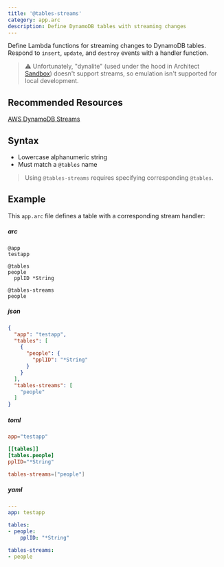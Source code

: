 ```yaml
---
title: '@tables-streams'
category: app.arc
description: Define DynamoDB tables with streaming changes
---
```


Define Lambda functions for streaming changes to DynamoDB tables. Respond to `insert`, `update`, and `destroy` events with a handler function.

> ⚠️  Unfortunately, "dynalite" (used under the hood in Architect [Sandbox](../cli/sandbox)) doesn't support streams, so emulation isn't supported for local development.

## Recommended Resources

[AWS DynamoDB Streams](https://docs.aws.amazon.com/amazondynamodb/latest/developerguide/Streams.Lambda.html)

## Syntax

- Lowercase alphanumeric string
- Must match a `@tables` name

> Using `@tables-streams` requires specifying corresponding `@tables`.

## Example

This `app.arc` file defines a table with a corresponding stream handler:

<arc-viewer default-tab=arc>
<div slot=contents>

<arc-tab label=arc>
<h5>arc</h5>
<div slot=content>

```arc
@app
testapp

@tables
people
  pplID *String

@tables-streams
people

```
</div>
</arc-tab>

<arc-tab label=json>
<h5>json</h5>
<div slot=content>

```json
{
  "app": "testapp",
  "tables": [
    {
      "people": {
        "pplID": "*String"
      }
    }
  ],
  "tables-streams": [
    "people"
  ]
}
```
</div>
</arc-tab>

<arc-tab label=toml>
<h5>toml</h5>
<div slot=content>

```toml
app="testapp"

[[tables]]
[tables.people]
pplID="*String"

tables-streams=["people"]
```
</div>
</arc-tab>

<arc-tab label=yaml>
<h5>yaml</h5>
<div slot=content>

```yaml
---
app: testapp

tables:
- people:
    pplID: "*String"

tables-streams:
- people
```
</div>
</arc-tab>

</div>
</arc-viewer>

